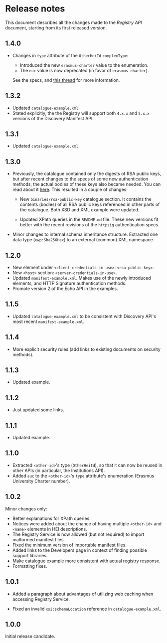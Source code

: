 Release notes
=============

This document describes all the changes made to the *Registry API* document,
starting from its first released version.


1.4.0
-----

* Changes in `type` attribute of the `OtherHeiId` `complexType`:

  - Introduced the new `erasmus-charter` value to the enumeration.
  - The `euc` value is now deprecated (in favor of `erasmus-charter`).
  
  See the specs, and
  [this thread](https://github.com/erasmus-without-paper/ewp-specs-api-registry/issues/3)
  for more information.


1.3.2
-----

* Updated `catalogue-example.xml`.
* Stated explicitly, the the Registry will support both `4.x.x` and `5.x.x`
  versions of the Discovery Manifest API.


1.3.1
-----

* Updated `catalogue-example.xml`.


1.3.0
-----

* Previously, the catalogue contained only the digests of RSA public keys, but
  after recent changes to the specs of some new authentication methods, the
  actual bodies of these keys also became needed. You can read about it
  [here](https://github.com/erasmus-without-paper/ewp-specs-sec-cliauth-httpsig/issues/1).
  This resulted in a couple of changes:

  - New `binaries/rsa-public-key` catalogue section. It contains the contents
    (bodies) of all RSA public keys referenced in other parts of the catalogue.
    Both XSD and XML example were updated.

  - Updated XPath queries in the `README.md` file. These new versions fit
    better with the recent revisions of the `httpsig` authentication specs.

* Minor changes to internal schema inheritance structure. Extracted one data
  type (`ewp:Sha256Hex`) to an external (common) XML namespace.


1.2.0
-----

* New element under `<client-credentials-in-use>`: `<rsa-public-key>`.
* New `<host>` section: `<server-credentials-in-use>`.
* Updated `manifest-example.xml`. Makes use of the newly introduced elements,
  and HTTP Signature authentication methods.
* Promote version 2 of the Echo API in the examples.


1.1.5
-----

* Updated `catalogue-example.xml` to be consistent with Discovery API's most
  recent `manifest-example.xml`.


1.1.4
-----

* More explicit security rules (add links to existing documents on security
  methods).


1.1.3
-----

* Updated example.


1.1.2
-----

* Just updated some links.


1.1.1
-----

* Updated example.


1.1.0
-----

* Extracted `<other-id>`'s type (`OtherHeiId`), so that it can now be reused in
  other APIs (in particular, the Institutions API).
* Added `euc` to the `<other-id>`'s `type` attribute's enumeration (Erasmus
  University Charter number).


1.0.2
-----

Minor changes only:

* Better explanations for XPath queries.
* Notices were added about the chance of having multiple `<other-id>` and
  `<name>` elements in HEI descriptions.
* The Registry Service is now allowed (but not required) to import malformed
  manifest files.
* Fixed the minimum version of importable manifest files.
* Added links to the Developers page in context of finding possible support
  libraries.
* Make catalogue example more consistent with actual registry response.
* Formatting fixes.


1.0.1
-----

* Added a paragraph about advantages of utilizing web caching when accessing
  Registry Service.

* Fixed an invalid `xsi:schemaLocation` reference in `catalogue-example.xml`.


1.0.0
-----

Initial release candidate.
